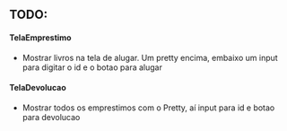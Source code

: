 ## TODO:

#### TelaEmprestimo
- Mostrar livros na tela de alugar. Um pretty encima, embaixo um input para digitar o id e o botao para alugar

#### TelaDevolucao
- Mostrar todos os emprestimos com o Pretty, aí input para id e botao para devolucao